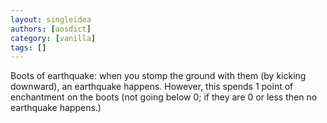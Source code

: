 ```yaml
---
layout: singleidea
authors: [aosdict]
category: [vanilla]
tags: []
---
```

Boots of earthquake: when you stomp the ground with them (by kicking downward), an earthquake happens. However, this spends 1 point of enchantment on the boots (not going below 0; if they are 0 or less then no earthquake happens.)
